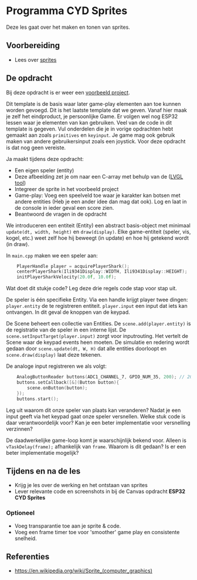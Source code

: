# Programma CYD Sprites

Deze les gaat over het maken en tonen van sprites.

## Voorbereiding

- Lees over [sprites](https://en.wikipedia.org/wiki/Sprite_(computer_graphics))

## De opdracht

Bij deze opdracht is er weer een [voorbeeld project](../../software/CYD/Game_sprites/). 

Dit template is de basis waar later game-play elementen aan toe kunnen worden gevoegd. Dit is het laatste template dat we geven. Vanaf hier maak je zelf het eindproduct, je persoonlijke Game. Er volgen wel nog ESP32 lessen waar je elementen van kan gebruiken. Veel van de code in dit template is gegeven. Vul onderdelen die je in vorige opdrachten hebt gemaakt aan zoals `primitives` en `keyinput`. Je game mag ook gebruik maken van andere gebruikersinput zoals een joystick. Voor deze opdracht is dat nog geen vereiste.

Ja maakt tijdens deze opdracht: 
  - Een eigen speler (entity)
  - Deze afbeelding zet je om naar een C-array met behulp van de ([LVGL tool](https://lvgl.io/tools/imageconverter))
  - Integreer de sprite in het voorbeeld project
  - Game-play: Voeg een speelveld toe waar je karakter kan botsen met andere entities (Heb je een ander idee dan mag dat ook). Log en laat in de console in ieder geval een score zien.
  - Beantwoord de vragen in de opdracht

We introduceren een entiteit (Entity) een abstract basis-object met minimaal `update(dt, width, height)` en `draw(display)`. Elke game-entiteit (speler, vis, kogel, etc.) weet zelf hoe hij beweegt (in update) en hoe hij getekend wordt (in draw).

In `main.cpp` maken we een speler aan:
```cpp
    PlayerHandle player = acquirePlayerShark();
    centerPlayerShark(Ili9341Display::WIDTH, Ili9341Display::HEIGHT);
    initPlayerSharkVelocity(20.0f, 10.0f);
```
Wat doet dit stukje code? Leg deze drie regels code stap voor stap uit.

De speler is één specifieke Entity. Via een handle krijgt player twee dingen:
`player.entity` de te registreren entiteit.
`player.input` een input dat iets kan ontvangen. In dit geval de knoppen van de keypad.

De Scene beheert een collectie van Entities. De `scene.add(player.entity)` is de registratie van de speler in een interne lijst. De `scene.setInputTarget(player.input)` zorgt voor inputrouting. Het vertelt de Scene waar de keypad events heen moeten. De simulatie en redering wordt gedaan door `scene.update(dt, W, H)` dat alle entities doorloopt en `scene.draw(display)` laat deze tekenen.

De analoge input registreren we als volgt:
```cpp
    AnalogButtonReader buttons(ADC1_CHANNEL_7, GPIO_NUM_35, 200); // 200 ms poll
    buttons.setCallback([&](Button button){
        scene.onButton(button);
    });
    buttons.start();
```
Leg uit waarom dit onze speler van plaats kan veranderen? Nadat je een input geeft via het keypad gaat onze speler versnellen. Welke stuk code is daar verantwoordelijk voor? Kan je een beter implementatie voor versnelling verzinnen?

De daadwerkelijke game-loop komt je waarschijnlijk bekend voor. Alleen is `vTaskDelay(frame);` afhankelijk van `frame`. Waarom is dit gedaan? Is er een beter implementatie mogelijk?

## Tijdens en na de les

- Krijg je les over de werking en het ontstaan van sprites
- Lever relevante code en screenshots in bij de Canvas opdracht **ESP32 CYD Sprites**

### Optioneel

- Voeg transparantie toe aan je sprite & code.
- Voeg een frame timer toe voor 'smoother' game play en consistente snelheid.

## Referenties

- https://en.wikipedia.org/wiki/Sprite_(computer_graphics)